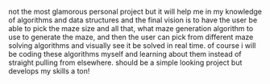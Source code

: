 not the most glamorous personal project but it will help me in my knowledge of algorithms and data structures and the final vision is to have the user be able to pick the maze size and all that, what maze generation algorithm to use to generate the maze, and then the user can pick from different maze solving algorithms and visually see it be solved in real time. of course i will be coding these algorithms myself and learning about them instead of straight pulling from elsewhere. should be a simple looking project but develops my skills a ton!
